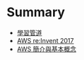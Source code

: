 # Summary

* [學習管道](README.md)
* [AWS re:Invent 2017](aws-re-invernt-2017.md)
* [AWS 簡介與基本概念](aws-introduction.md)

